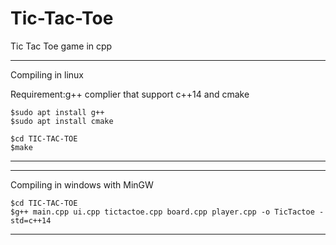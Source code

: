 # Tic-Tac-Toe
Tic Tac Toe game in cpp


--------------------------------------------------------------------
Compiling in linux

Requirement:g++ complier that support c++14 and cmake

    $sudo apt install g++
    $sudo apt install cmake

    $cd TIC-TAC-TOE
    $make
-----------------------------------------------------------------------

------------------------------------------------------------------------

Compiling in windows with MinGW

    $cd TIC-TAC-TOE
    $g++ main.cpp ui.cpp tictactoe.cpp board.cpp player.cpp -o TicTactoe -std=c++14

--------------------------------------------------------------------------------
